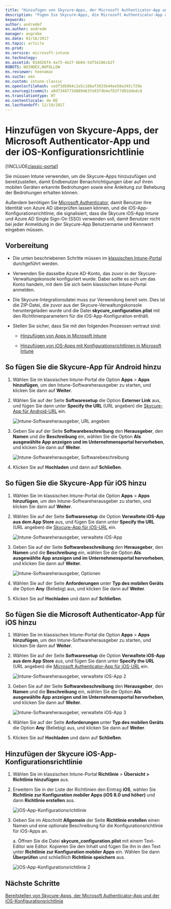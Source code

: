 ```yaml
---
title: "Hinzufügen von Skycure-Apps, der Microsoft Authenticator-App und der iOS-Konfigurationsrichtlinie"
description: "Fügen Sie Skycure-Apps, die Microsoft Authenticator-App und die iOS-Konfigurationsrichtlinie im klassischen Intune-Portal hinzu."
keywords: 
author: andredm7
ms.author: andredm
manager: angrobe
ms.date: 03/16/2017
ms.topic: article
ms.prod: 
ms.service: microsoft-intune
ms.technology: 
ms.assetid: 018d26f4-4a75-4e27-bb04-54f54106cb2f
ROBOTS: NOINDEX,NOFOLLOW
ms.reviewer: heenamac
ms.suite: ems
ms.custom: intune-classic
ms.openlocfilehash: cedf3db964c2a5c186af3033b44ee50a345c729e
ms.sourcegitcommit: a9d734877340894637e03f4b4ef83f7d01ddedc8
ms.translationtype: HT
ms.contentlocale: de-DE
ms.lasthandoff: 12/19/2017
---
```

# <a name="add-skycure-apps-microsoft-authenticator-app-and-ios-configuration-policy"></a>Hinzufügen von Skycure-Apps, der Microsoft Authenticator-App und der iOS-Konfigurationsrichtlinie

[!INCLUDE[classic-portal](../includes/classic-portal.md)]

Sie müssen Intune verwenden, um die Skycure-Apps hinzuzufügen und bereitzustellen, damit Endbenutzer Benachrichtigungen über auf ihren mobilen Geräten erkannte Bedrohungen sowie eine Anleitung zur Behebung der Bedrohungen erhalten können.

Außerdem benötigen Sie [Microsoft Authenticator](https://docs.microsoft.com/azure/multi-factor-authentication/end-user/microsoft-authenticator-app-how-to), damit Benutzer ihre Identität von Azure AD überprüfen lassen können, und die iOS-App-Konfigurationsrichtlinie, die signalisiert, dass die Skycure iOS-App Intune und Azure AD Single Sign-On (SSO) verwenden soll, damit Benutzer nicht bei jeder Anmeldung in der Skycure-App Benutzername und Kennwort eingeben müssen.

## <a name="before-you-begin"></a>Vorbereitung

-   Die unten beschriebenen Schritte müssen im [klassischen Intune-Portal](https://manage.microsoft.com/) durchgeführt werden.

-   Verwenden Sie dasselbe Azure AD-Konto, das zuvor in der Skycure-Verwaltungskonsole konfiguriert wurde. Dabei sollte es sich um das Konto handeln, mit dem Sie sich beim klassischen Intune-Portal anmelden.

-   Die Skycure-Integrationsdatei muss zur Verwendung bereit sein. Dies ist die ZIP-Datei, die zuvor aus der Skycure-Verwaltungskonsole heruntergeladen wurde und die Datei **skycure\_configuration.plist** mit den Richtlinienparametern für die iOS-App-Konfiguration enthält.

-   Stellen Sie sicher, dass Sie mit den folgenden Prozessen vertraut sind:

    -   [Hinzufügen von Apps in Microsoft Intune](/intune-classic/deploy-use/add-apps)

    -   [Hinzufügen von iOS-Apps mit Konfigurationsrichtlinien in Microsoft Intune](/intune-classic/deploy-use/configure-ios-apps-with-mobile-app-configuration-policies-in-microsoft-intune)

## <a name="to-add-the-skycure-app-for-android"></a>So fügen Sie die Skycure-App für Android hinzu

1.  Wählen Sie im klassischen Intune-Portal die Option **Apps** &gt; **Apps hinzufügen**, um den Intune-Softwareherausgeber zu starten, und klicken Sie dann auf **Weiter**.

2.  Wählen Sie auf der Seite **Softwaresetup** die Option **Externer Link** aus, und fügen Sie dann unter **Specify the URL** (URL angeben) die [Skycure-App für Android-URL](https://play.google.com/store/apps/details?id=com.skycure.skycure) ein.

    ![Intune-Softwareherausgeber, URL angeben](../media/mtp/skycure-add-apps-1.png)

3.  Geben Sie auf der Seite **Softwarebeschreibung** den **Herausgeber**, den **Namen** und die **Beschreibung** ein, wählen Sie die Option **Als ausgewählte App anzeigen und im Unternehmensportal hervorheben**, und klicken Sie dann auf **Weiter**.

    ![Intune-Softwareherausgeber, Softwarebeschreibung](../media/mtp/skycure-add-apps-2.png)

4.  Klicken Sie auf **Hochladen** und dann auf **Schließen**.

## <a name="to-add-the-skycure-app-for-ios"></a>So fügen Sie die Skycure-App für iOS hinzu

1.  Wählen Sie im klassischen Intune-Portal die Option **Apps** &gt; **Apps hinzufügen**, um den Intune-Softwareherausgeber zu starten, und klicken Sie dann auf **Weiter**.

2.  Wählen Sie auf der Seite **Softwaresetup** die Option **Verwaltete iOS-App aus dem App Store** aus, und fügen Sie dann unter **Specify the URL** (URL angeben) die [Skycure-App für iOS-URL](https://itunes.apple.com/us/app/skycure/id695620821?mt=8) ein.

    ![Intune-Softwareherausgeber, verwaltete iOS-App](../media/mtp/skycure-add-apps-3.png)

3.  Geben Sie auf der Seite **Softwarebeschreibung** den **Herausgeber**, den **Namen** und die **Beschreibung** ein, wählen Sie die Option **Als ausgewählte App anzeigen und im Unternehmensportal hervorheben**, und klicken Sie dann auf **Weiter**.

    ![Intune-Softwareherausgeber, Optionen](../media/mtp/skycure-add-apps-4.png)

4.  Wählen Sie auf der Seite **Anforderungen** unter **Typ des mobilen Geräts** die Option **Any** (Beliebig) aus, und klicken Sie dann auf **Weiter**.

5.  Klicken Sie auf **Hochladen** und dann auf **Schließen**.

## <a name="to-add-the-microsoft-authenticator-app-for-ios"></a>So fügen Sie die Microsoft Authenticator-App für iOS hinzu

1.  Wählen Sie im klassischen Intune-Portal die Option **Apps** &gt; **Apps hinzufügen**, um den Intune-Softwareherausgeber zu starten, und klicken Sie dann auf **Weiter**.

2.  Wählen Sie auf der Seite **Softwaresetup** die Option **Verwaltete iOS-App aus dem App Store** aus, und fügen Sie dann unter **Specify the URL** (URL angeben) die [Microsoft Authenticator-App für iOS-URL](https://itunes.apple.com/us/app/microsoft-authenticator/id983156458?mt=8) ein.

    ![Intune-Softwareherausgeber, verwaltete iOS-App 2](../media/mtp/skycure-add-apps-5.png)

3.  Geben Sie auf der Seite **Softwarebeschreibung** den **Herausgeber**, den **Namen** und die **Beschreibung** ein, wählen Sie die Option **Als ausgewählte App anzeigen und im Unternehmensportal hervorheben**, und klicken Sie dann auf **Weiter**.

    ![Intune-Softwareherausgeber, verwaltete iOS-App 3](../media/mtp/skycure-add-apps-6.png)

4.  Wählen Sie auf der Seite **Anforderungen** unter **Typ des mobilen Geräts** die Option **Any** (Beliebig) aus, und klicken Sie dann auf **Weiter**.

5.  Klicken Sie auf **Hochladen** und dann auf **Schließen**.

## <a name="to-add-the-skycure-ios-app-configuration-policy"></a>Hinzufügen der Skycure iOS-App-Konfigurationsrichtlinie

1.  Wählen Sie im klassischen Intune-Portal **Richtlinie** &gt; **Übersicht &gt; Richtlinie hinzufügen** aus.

2.  Erweitern Sie in der Liste der Richtlinien den Eintrag **iOS**, wählen Sie **Richtlinie zur Konfiguration mobiler Apps (iOS 8.0 und höher)** und dann **Richtlinie erstellen** aus.

    ![iOS-App-Konfigurationsrichtlinie](../media/mtp/skycure-add-apps-7.png)

3.  Geben Sie im Abschnitt **Allgemein** der Seite **Richtlinie erstellen** einen Namen und eine optionale Beschreibung für die Konfigurationsrichtlinie für iOS-Apps an.

    a.  Öffnen Sie die Datei **skycure\_configuration.plist** mit einem Text-Editor wie Editor. Kopieren Sie den Inhalt und fügen Sie ihn in den Text unter **Richtlinie zur Konfiguration mobiler Apps** ein. Wählen Sie dann **Überprüfen** und schließlich **Richtlinie speichern** aus.

       ![iOS-App-Konfigurationsrichtlinie 2](../media/mtp/skycure-add-apps-8.png)

## <a name="next-steps"></a>Nächste Schritte

[Bereitstellen von Skycure-Apps, der Microsoft Authenticator-App und der iOS-Konfigurationsrichtlinie](/intune-classic/deploy-use/deploy-skycure-apps-microsoft-authenticator-app-and-ios-app-configuration-policy)
